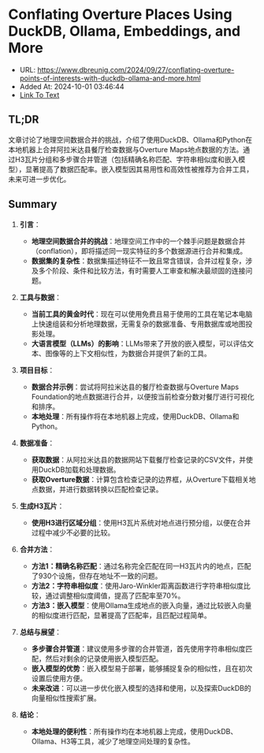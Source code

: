 # Conflating Overture Places Using DuckDB, Ollama, Embeddings, and More
- URL: https://www.dbreunig.com/2024/09/27/conflating-overture-points-of-interests-with-duckdb-ollama-and-more.html
- Added At: 2024-10-01 03:46:44
- [Link To Text](2024-10-01-conflating-overture-places-using-duckdb,-ollama,-embeddings,-and-more_raw.md)

## TL;DR
文章讨论了地理空间数据合并的挑战，介绍了使用DuckDB、Ollama和Python在本地机器上合并阿拉米达县餐厅检查数据与Overture Maps地点数据的方法。通过H3瓦片分组和多步骤合并管道（包括精确名称匹配、字符串相似度和嵌入模型），显著提高了数据匹配率。嵌入模型因其易用性和高效性被推荐为合并工具，未来可进一步优化。

## Summary
1. **引言**：
   - **地理空间数据合并的挑战**：地理空间工作中的一个棘手问题是数据合并（conflation），即将描述同一现实特征的多个数据源进行合并和集成。
   - **数据集的复杂性**：数据集描述特征不一致且常含错误，合并过程复杂，涉及多个阶段、条件和比较方法，有时需要人工审查和解决最顽固的连接问题。

2. **工具与数据**：
   - **当前工具的黄金时代**：现在可以使用免费且易于使用的工具在笔记本电脑上快速组装和分析地理数据，无需复杂的数据准备、专用数据库或地图投影处理。
   - **大语言模型（LLMs）的影响**：LLMs带来了开放的嵌入模型，可以评估文本、图像等的上下文相似性，为数据合并提供了新的工具。

3. **项目目标**：
   - **数据合并示例**：尝试将阿拉米达县的餐厅检查数据与Overture Maps Foundation的地点数据进行合并，以便按当前检查分数对餐厅进行可视化和排序。
   - **本地处理**：所有操作将在本地机器上完成，使用DuckDB、Ollama和Python。

4. **数据准备**：
   - **获取数据**：从阿拉米达县的数据网站下载餐厅检查记录的CSV文件，并使用DuckDB加载和处理数据。
   - **获取Overture数据**：计算包含检查记录的边界框，从Overture下载相关地点数据，并进行数据转换以匹配检查记录。

5. **生成H3瓦片**：
   - **使用H3进行区域分组**：使用H3瓦片系统对地点进行预分组，以便在合并过程中减少不必要的比较。

6. **合并方法**：
   - **方法1：精确名称匹配**：通过名称完全匹配在同一H3瓦片内的地点，匹配了930个设施，但存在地址不一致的问题。
   - **方法2：字符串相似度**：使用Jaro-Winkler距离函数进行字符串相似度比较，通过调整相似度阈值，提高了匹配率至70%。
   - **方法3：嵌入模型**：使用Ollama生成地点的嵌入向量，通过比较嵌入向量的相似度进行匹配，显著提高了匹配率，且匹配过程简单。

7. **总结与展望**：
   - **多步骤合并管道**：建议使用多步骤的合并管道，首先使用字符串相似度匹配，然后对剩余的记录使用嵌入模型匹配。
   - **嵌入模型的优势**：嵌入模型易于部署，能够捕捉复杂的相似性，且在初次设置后使用方便。
   - **未来改进**：可以进一步优化嵌入模型的选择和使用，以及探索DuckDB的向量相似性搜索扩展。

8. **结论**：
   - **本地处理的便利性**：所有操作均在本地机器上完成，使用DuckDB、Ollama、H3等工具，减少了地理空间处理的复杂性。
